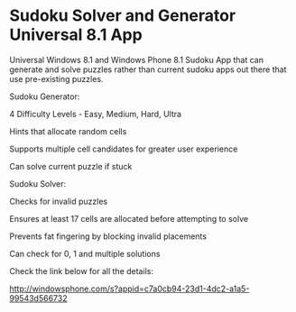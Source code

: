 Sudoku Solver and Generator Universal 8.1 App
=============================================

Universal Windows 8.1 and Windows Phone 8.1 Sudoku App that can generate and solve puzzles rather than current sudoku apps out there that use pre-existing puzzles.

Sudoku Generator:

4 Difficulty Levels - Easy, Medium, Hard, Ultra

Hints that allocate random cells 

Supports multiple cell candidates for greater user experience

Can solve current puzzle if stuck

Sudoku Solver:

Checks for invalid puzzles

Ensures at least 17 cells are allocated before attempting to solve

Prevents fat fingering by blocking invalid placements

Can check for 0, 1 and multiple solutions

Check the link below for all the details:

http://windowsphone.com/s?appid=c7a0cb94-23d1-4dc2-a1a5-99543d566732


